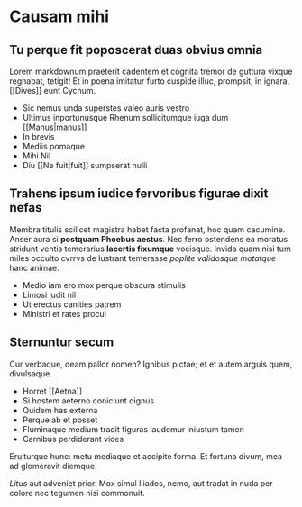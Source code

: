 # Causam mihi

## Tu perque fit poposcerat duas obvius omnia

Lorem markdownum praeterit cadentem et cognita tremor de guttura vixque
regnabat, tetigit! Et in poena imitatur furto cuspide illuc, prompsit, in
ignara. [[Dives]] eunt Cycnum.

- Sic nemus unda superstes valeo auris vestro
- Ultimus inportunusque Rhenum sollicitumque iuga dum [[Manus|manus]]
- In brevis
- Mediis pomaque
- Mihi Nil
- Diu [[Ne fuit|fuit]] sumpserat nulli

## Trahens ipsum iudice fervoribus figurae dixit nefas

Membra titulis scilicet magistra habet facta profanat, hoc quam cacumine. Anser
aura si **postquam Phoebus aestus**. Nec ferro ostendens ea moratus stridunt
ventis temerarius **lacertis fixumque** vocisque. Invida quam nisi tum miles
occulto cvrrvs de lustrant temerasse *poplite validosque motatque* hanc animae.

- Medio iam ero mox perque obscura stimulis
- Limosi ludit nil
- Ut erectus canities patrem
- Ministri et rates procul

## Sternuntur secum

Cur verbaque, deam pallor nomen? Ignibus pictae; et et autem arguis quem,
divulsaque.

- Horret [[Aetna]]
- Si hostem aeterno coniciunt dignus
- Quidem has externa
- Perque ab et posset
- Fluminaque medium tradit figuras laudemur iniustum tamen
- Carnibus perdiderant vices

Eruiturque hunc: metu mediaque et accipite forma. Et fortuna divum, mea ad
glomeravit diemque.

*Litus* aut adveniet prior. Mox simul Iliades, nemo, aut tradat in nuda per
colore nec tegumen nisi commonuit.